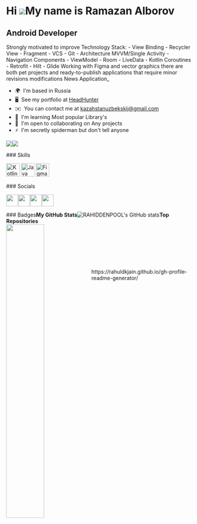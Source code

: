 Hi ![](https://user-images.githubusercontent.com/18350557/176309783-0785949b-9127-417c-8b55-ab5a4333674e.gif)My name is Ramazan Alborov
=======================================================================================================================================

Android Developer
-----------------

Strongly motivated to improve Technology Stack: - View Binding - Recycler View - Fragment - VCS - Git - Architecture MVVM/Single Activity - Navigation Components - ViewModel - Room - LiveData - Kotlin Coroutines - Retrofit - Hilt - Glide Working with Figma and vector graphics there are both pet projects and ready-to-publish applications that require minor revisions modifications News Application\_

*   🌍  I'm based in Russia
*   🖥️  See my portfolio at [HeadHunter](http://hh.ru/resume/95540761ff0b354c720039ed1f4b57506b3865)
*   ✉️  You can contact me at [kazahstanuzbekskij@gmail.com](mailto:kazahstanuzbekskij@gmail.com)
*   🧠  I'm learning Most popular Library's
*   🤝  I'm open to collaborating on Any projects
*   ⚡  I'm secretly spiderman but don't tell anyone

<a href="https://www.twitter.com/HIDDENP0OL?t=4T0c9tNbAnmOFUtaUlhsuw&s=09" target="_blank" rel="noreferrer"><img
                  src="https://img.shields.io/twitter/follow/HIDDENP0OL?t=4T0c9tNbAnmOFUtaUlhsuw&s=09?logo=twitter&style=for-the-badge&color=22c55e&labelColor=000000"
                /></a><a href="https://www.github.com/RAHIDDENPOOL" target="_blank" rel="noreferrer"><img
                  src="https://img.shields.io/github/followers/RAHIDDENPOOL?logo=github&style=for-the-badge&color=22c55e&labelColor=000000" /></a> 
<p align="left">
### Skills<p align="left"><a href="https://kotlinlang.org/" target="_blank" rel="noreferrer"><img src="https://raw.githubusercontent.com/danielcranney/readme-generator/main/public/icons/skills/kotlin-colored.svg" width="36" height="36" alt="Kotlin" /></a>
<a href="https://www.oracle.com/java/" target="_blank" rel="noreferrer"><img src="https://raw.githubusercontent.com/danielcranney/readme-generator/main/public/icons/skills/java-colored.svg" width="36" height="36" alt="Java" /></a>
<a href="https://www.figma.com/" target="_blank" rel="noreferrer"><img src="https://raw.githubusercontent.com/danielcranney/readme-generator/main/public/icons/skills/figma-colored.svg" width="36" height="36" alt="Figma" /></a>
</p>### Socials<p align="left"><a href="https://discord.com/users/HIDDENPOOL#2851" target="_blank" rel="noreferrer"><img src="https://raw.githubusercontent.com/danielcranney/readme-generator/main/public/icons/socials/discord.svg" width="32" height="32" /></a><a href="https://www.github.com/RAHIDDENPOOL" target="_blank" rel="noreferrer"><img src="https://raw.githubusercontent.com/danielcranney/readme-generator/main/public/icons/socials/github.svg" width="32" height="32" /></a><a href="https://www.stackoverflow.com/users/20420646/hiddenpool" target="_blank" rel="noreferrer"><img src="https://raw.githubusercontent.com/danielcranney/readme-generator/main/public/icons/socials/stackoverflow.svg" width="32" height="32" /></a><a href="https://www.twitter.com/HIDDENP0OL?t=4T0c9tNbAnmOFUtaUlhsuw&s=09" target="_blank" rel="noreferrer"><img src="https://raw.githubusercontent.com/danielcranney/readme-generator/main/public/icons/socials/twitter.svg" width="32" height="32" /></a></p>### Badges<b>My GitHub Stats</b><ahref="http://www.github.com/RAHIDDENPOOL"><img src="https://github-readme-stats.vercel.app/api?username=RAHIDDENPOOL&show_icons=true&hide=&count_private=true&title_color=22c55e&text_color=ffffff&icon_color=22c55e&bg_color=000000&hide_border=true&show_icons=true" alt="RAHIDDENPOOL's GitHub stats" /></a><ahref="http://www.github.com/RAHIDDENPOOL"><imgsrc="https://github-readme-streak-stats.herokuapp.com/?user=RAHIDDENPOOL&stroke=ffffff&background=000000&ring=22c55e&fire=22c55e&currStreakNum=ffffff&currStreakLabel=22c55e&sideNums=ffffff&sideLabels=ffffff&dates=ffffff&hide_border=true" /></a><b>Top Repositories</b><div width="100%" align="center"><a href="https://github.com/RAHIDDENPOOL/NewsApplication_" align="left"><img align="left" width="45%" src="https://github-readme-stats.vercel.app/api/pin/?username=RAHIDDENPOOL&repo=NewsApplication_&title_color=22c55e&text_color=ffffff&icon_color=22c55e&bg_color=000000&hide_border=true&locale=en" /></a></div><br /><br /><br /><br /><br /><br /><br />
https://rahuldkjain.github.io/gh-profile-readme-generator/
